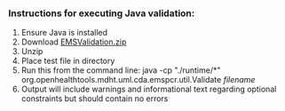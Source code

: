### Instructions for executing Java validation:
1. Ensure Java is installed
2. Download [EMSValidation.zip](https://github.com/HL7/CDA-ems-patient-care-report/blob/main/validation/java/EMSValidation.zip)
3. Unzip 
4. Place test file in directory
5. Run this from the command line: java -cp "./runtime/*" org.openhealthtools.mdht.uml.cda.emspcr.util.Validate *filename*
6. Output will include warnings and informational text regarding optional constraints but should contain no errors
